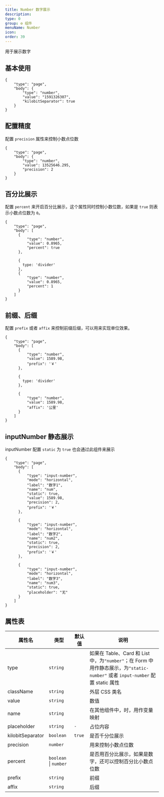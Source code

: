 ```yaml
---
title: Number 数字展示
description:
type: 0
group: ⚙ 组件
menuName: Number
icon:
order: 39
---
```


用于展示数字

## 基本使用

```schema
{
    "type": "page",
    "body": {
        "type": "number",
        "value": "1591326307",
        "kilobitSeparator": true
    }
}
```

## 配置精度

配置 `precision` 属性来控制小数点位数

```schema
{
    "type": "page",
    "body": {
        "type": "number",
        "value": 13525646.295,
        "precision": 2
    }
}
```

## 百分比展示

配置 `percent` 来开启百分比展示，这个属性同时控制小数位数，如果是 `true` 则表示小数点位数为 `0`。

```schema
{
    "type": "page",
    "body": [
      {
          "type": "number",
          "value": 0.8965,
          "percent": true
      },

      {
        type: 'divider'
      },
      {
          "type": "number",
          "value": 0.8965,
          "percent": 1
      }
    ]
}
```

## 前缀、后缀

配置 `prefix` 或者 `affix` 来控制前缀后缀，可以用来实现单位效果。

```schema
{
    "type": "page",
    "body": [
      {
          "type": "number",
          "value": 1589.98,
          "prefix": '￥'
      },

      {
        type: 'divider'
      },

      {
          "type": "number",
          "value": 1589.98,
          "affix": '公里'
      }
    ]
}
```

## inputNumber 静态展示

inputNumber 配置 `static` 为 `true` 也会通过此组件来展示

```schema
{
    "type": "page",
    "body": [
      {
          "type": "input-number",
          "mode": "horizontal",
          "label": "数字1",
          "name": "num",
          "static": true,
          "value": 1589.98,
          "precision": 2,
          "prefix": '￥'
      },

      {
          "type": "input-number",
          "mode": "horizontal",
          "label": "数字2",
          "name": "num2",
          "static": true,
          "precision": 2,
          "prefix": '￥'
      },

      {
          "type": "input-number",
          "mode": "horizontal",
          "label": "数字3",
          "name": "num3",
          "static": true,
          "placeholder": "无"
      }
    ]
}
```

## 属性表

| 属性名           | 类型                  | 默认值 | 说明                                                                                                                          |
| ---------------- | --------------------- | ------ | ----------------------------------------------------------------------------------------------------------------------------- |
| type             | `string`              |        | 如果在 Table、Card 和 List 中，为`"number"`；在 Form 中用作静态展示，为`"static-number"` 或者 `input-number` 配置 static 属性 |
| className        | `string`              |        | 外层 CSS 类名                                                                                                                 |
| value            | `string`              |        | 数值                                                                                                                          |
| name             | `string`              |        | 在其他组件中，时，用作变量映射                                                                                                |
| placeholder      | `string`              | `-`    | 占位内容                                                                                                                      |
| kilobitSeparator | `boolean`             | `true` | 是否千分位展示                                                                                                                |
| precision        | `number`              |        | 用来控制小数点位数                                                                                                            |
| percent          | `boolean` \| `number` |        | 是否用百分比展示，如果是数字，还可以控制百分比小数点位数                                                                      |
| prefix           | `string`              |        | 前缀                                                                                                                          |
| affix            | `string`              |        | 后缀                                                                                                                          |

